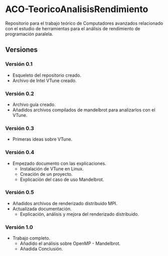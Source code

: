 # ACO-TeoricoAnalisisRendimiento
Repositorio para el trabajo teórico de Computadores avanzados relacionado con el estudio de herramientas para el análisis de rendimiento de programación paralela.

## Versiones
### Versión 0.1
 - Esqueleto del repositorio creado.
 - Archivo de Intel VTune creado.

### Versión 0.2
 - Archivo guía creado.
 - Añadidos archivos compilados de mandelbrot para analizarlos con el VTune.

### Versión 0.3
 - Primeras ideas sobre VTune.

### Versión 0.4
 - Empezado documento con las explicaciones.
   - Instalación de VTune en Linux.
   - Creación de un proyecto.
   - Explicación del caso de uso Mandelbrot.

### Versión 0.5
 - Añadidos archivos de renderizado distribuido MPI.
 - Actualizada documentación.
   - Explicación, análisis y mejora del renderizado distribuido.

### Versión 1.0
 - Trabajo completo.
   - Añadido el análisis sobre OpenMP - Mandelbrot.
   - Añadida Conclusión.